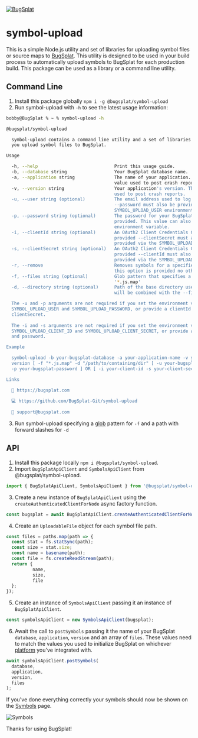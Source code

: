 [![BugSplat](https://s3.amazonaws.com/bugsplat-public/npm/header.png)](https://www.bugsplat.com)

# symbol-upload
This is a simple Node.js utility and set of libraries for uploading symbol files or source maps to [BugSplat](https://www.bugsplat.com). This utility is designed to be used in your build process to automatically upload symbols to BugSplat for each production build. This package can be used as a library or a command line utility.

## Command Line
1. Install this package globally `npm i -g @bugsplat/symbol-upload`
2. Run symbol-upload with `-h` to see the latest usage information:
```bash
bobby@BugSplat % ~ % symbol-upload -h

@bugsplat/symbol-upload

  symbol-upload contains a command line utility and a set of libraries to help  
  you upload symbol files to BugSplat.                                          

Usage

  -h, --help                             Print this usage guide.                                                   
  -b, --database string                  Your BugSplat database name.                                              
  -a, --application string               The name of your application. The value of application must match the     
                                         value used to post crash reports.                                         
  -v, --version string                   Your application's version. The value of version must match the value     
                                         used to post crash reports.                                               
  -u, --user string (optional)           The email address used to log into your BugSplat account. If provided     
                                         --password must also be provided. This value can also be provided via the 
                                         SYMBOL_UPLOAD_USER environment variable.                                  
  -p, --password string (optional)       The password for your BugSplat account. If provided --user must also be   
                                         provided. This value can also be provided via the SYMBOL_UPLOAD_PASSWORD  
                                         environment variable.                                                     
  -i, --clientId string (optional)       An OAuth2 Client Credentials Client ID for the specified database. If     
                                         provided --clientSecret must also be provided. This value can also be     
                                         provided via the SYMBOL_UPLOAD_CLIENT_ID environment variable.            
  -s, --clientSecret string (optional)   An OAuth2 Client Credentials Client Secret for the specified database. If 
                                         provided --clientId must also be provided. This value can also be         
                                         provided via the SYMBOL_UPLOAD_CLIENT_SECRET environment variable.        
  -r, --remove                           Removes symbols for a specified database, application, and version. If    
                                         this option is provided no other actions are taken.                       
  -f, --files string (optional)          Glob pattern that specifies a set of files to upload. Defaults to         
                                         '*.js.map'                                                                
  -d, --directory string (optional)      Path of the base directory used to search for symbol files. This value    
                                         will be combined with the --files glob. Defaults to '.'                   

  The -u and -p arguments are not required if you set the environment variables 
  SYMBOL_UPLOAD_USER and SYMBOL_UPLOAD_PASSWORD, or provide a clientId and      
  clientSecret.                                                                 
                                                                                
  The -i and -s arguments are not required if you set the environment variables 
  SYMBOL_UPLOAD_CLIENT_ID and SYMBOL_UPLOAD_CLIENT_SECRET, or provide a user    
  and password.                                                                 

Example

  symbol-upload -b your-bugsplat-database -a your-application-name -v your-     
  version [ -f "*.js.map" -d "/path/to/containing/dir" [ -u your-bugsplat-email 
  -p your-bugsplat-password ] OR [ -i your-client-id -s your-client-secret] ]   

Links

  🐛 https://bugsplat.com                          
                                                   
  💻 https://github.com/BugSplat-Git/symbol-upload 
                                                   
  💌 support@bugsplat.com  
```
3. Run symbol-upload specifying a [glob](https://www.npmjs.com/package/glob#glob-primer) pattern for `-f` and a path with forward slashes for `-d`

## API

1. Install this package locally `npm i @bugsplat/symbol-upload`.
2. Import `BugSplatApiClient` and `SymbolsApiClient` from @bugsplat/symbol-upload.

```ts
import { BugSplatApiClient, SymbolsApiClient } from '@bugsplat/symbol-upload';
```

3. Create a new instance of `BugSplatApiClient` using the `createAuthenticatedClientForNode` async factory function.

```ts
const bugsplat = await BugSplatApiClient.createAuthenticatedClientForNode(email, password);
```

4. Create an `UploadableFile` object for each symbol file path.

```ts
const files = paths.map(path => {
  const stat = fs.statSync(path);
  const size = stat.size;
  const name = basename(path);
  const file = fs.createReadStream(path);
  return {
          name,
          size,
          file
  };
});
```

5. Create an instance of `SymbolsApiClient` passing it an instance of `BugSplatApiClient`.

```ts
const symbolsApiClient = new SymbolsApiClient(bugsplat);
```

6. Await the call to `postSymbols` passing it the name of your BugSplat `database`, `application`, `version` and an array of `files`. These values need to match the values you used to initialize BugSplat on whichever [platform](https://docs.bugsplat.com/introduction/getting-started/integrations) you've integrated with.

```ts
await symbolsApiClient.postSymbols(
  database,
  application,
  version,
  files
);
```

If you've done everything correctly your symbols should now be shown on the [Symbols](https://app.bugsplat.com/v2/symbols) page.

![Symbols](https://bugsplat-public.s3.amazonaws.com/npm/symbol-upload/symbols.png)

Thanks for using BugSplat!
